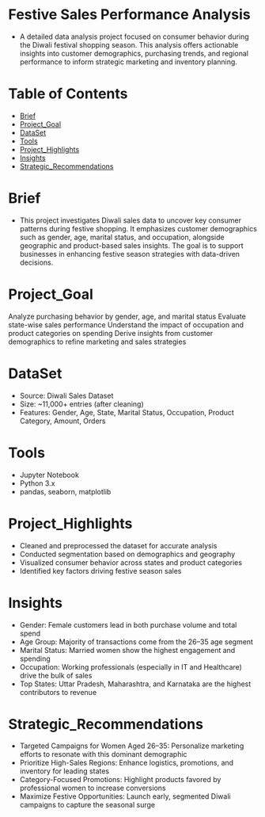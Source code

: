 # Festive Sales Performance Analysis
 * A detailed data analysis project focused on consumer behavior during the Diwali festival shopping season. This analysis offers actionable insights into customer demographics, purchasing trends, and regional performance to inform strategic marketing and inventory planning.

# Table of Contents

* [Brief](#Brief)
* [Project_Goal](#Project_Goal) 
* [DataSet](#DataSet)
* [Tools](#Tools)
* [Project_Highlights](#Project_Highlights)
* [Insights](#Insights)
* [Strategic_Recommendations](#Strategic_Recommendations)


# Brief
   * This project investigates Diwali sales data to uncover key consumer patterns during festive shopping. It emphasizes customer demographics such as gender, age, marital status, and occupation, alongside geographic and product-based sales insights. The goal is to support businesses in enhancing festive season strategies with data-driven decisions.

# Project_Goal

  Analyze purchasing behavior by gender, age, and marital status
  Evaluate state-wise sales performance
  Understand the impact of occupation and product categories on spending
  Derive insights from customer demographics to refine marketing and sales strategies

# DataSet

  * Source: Diwali Sales Dataset
  * Size: ~11,000+ entries (after cleaning)
  * Features: Gender, Age, State, Marital Status, Occupation, Product Category, Amount, Orders


#  Tools
* Jupyter Notebook
* Python 3.x
* pandas, seaborn, matplotlib


# Project_Highlights
* Cleaned and preprocessed the dataset for accurate analysis
* Conducted segmentation based on demographics and geography
* Visualized consumer behavior across states and product categories
* Identified key factors driving festive season sales




# Insights
* Gender: Female customers lead in both purchase volume and total spend
* Age Group: Majority of transactions come from the 26–35 age segment
* Marital Status: Married women show the highest engagement and spending
* Occupation: Working professionals (especially in IT and Healthcare) drive the bulk of sales
* Top States: Uttar Pradesh, Maharashtra, and Karnataka are the highest contributors to revenue




# Strategic_Recommendations
* Targeted Campaigns for Women Aged 26–35: Personalize marketing efforts to resonate with this dominant demographic
* Prioritize High-Sales Regions: Enhance logistics, promotions, and inventory for leading states
* Category-Focused Promotions: Highlight products favored by professional women to increase conversions
* Maximize Festive Opportunities: Launch early, segmented Diwali campaigns to capture the seasonal surge
